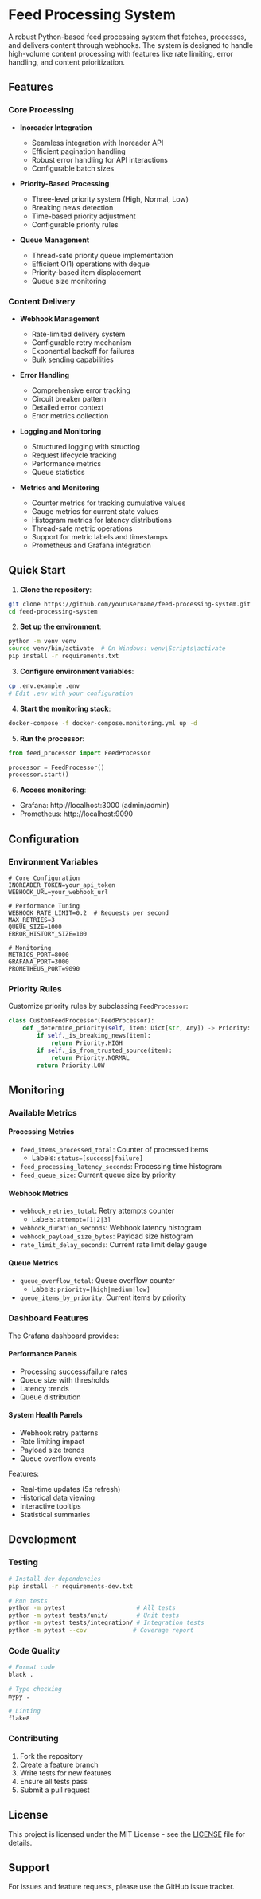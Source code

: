 # Feed Processing System

A robust Python-based feed processing system that fetches, processes, and delivers content through webhooks. The system is designed to handle high-volume content processing with features like rate limiting, error handling, and content prioritization.

## Features

### Core Processing
- **Inoreader Integration**
  - Seamless integration with Inoreader API
  - Efficient pagination handling
  - Robust error handling for API interactions
  - Configurable batch sizes

- **Priority-Based Processing**
  - Three-level priority system (High, Normal, Low)
  - Breaking news detection
  - Time-based priority adjustment
  - Configurable priority rules

- **Queue Management**
  - Thread-safe priority queue implementation
  - Efficient O(1) operations with deque
  - Priority-based item displacement
  - Queue size monitoring

### Content Delivery
- **Webhook Management**
  - Rate-limited delivery system
  - Configurable retry mechanism
  - Exponential backoff for failures
  - Bulk sending capabilities

- **Error Handling**
  - Comprehensive error tracking
  - Circuit breaker pattern
  - Detailed error context
  - Error metrics collection

- **Logging and Monitoring**
  - Structured logging with structlog
  - Request lifecycle tracking
  - Performance metrics
  - Queue statistics

- **Metrics and Monitoring**
  - Counter metrics for tracking cumulative values
  - Gauge metrics for current state values
  - Histogram metrics for latency distributions
  - Thread-safe metric operations
  - Support for metric labels and timestamps
  - Prometheus and Grafana integration

## Quick Start

1. **Clone the repository**:
```bash
git clone https://github.com/yourusername/feed-processing-system.git
cd feed-processing-system
```

2. **Set up the environment**:
```bash
python -m venv venv
source venv/bin/activate  # On Windows: venv\Scripts\activate
pip install -r requirements.txt
```

3. **Configure environment variables**:
```bash
cp .env.example .env
# Edit .env with your configuration
```

4. **Start the monitoring stack**:
```bash
docker-compose -f docker-compose.monitoring.yml up -d
```

5. **Run the processor**:
```python
from feed_processor import FeedProcessor

processor = FeedProcessor()
processor.start()
```

6. **Access monitoring**:
- Grafana: http://localhost:3000 (admin/admin)
- Prometheus: http://localhost:9090

## Configuration

### Environment Variables

```env
# Core Configuration
INOREADER_TOKEN=your_api_token
WEBHOOK_URL=your_webhook_url

# Performance Tuning
WEBHOOK_RATE_LIMIT=0.2  # Requests per second
MAX_RETRIES=3
QUEUE_SIZE=1000
ERROR_HISTORY_SIZE=100

# Monitoring
METRICS_PORT=8000
GRAFANA_PORT=3000
PROMETHEUS_PORT=9090
```

### Priority Rules

Customize priority rules by subclassing `FeedProcessor`:

```python
class CustomFeedProcessor(FeedProcessor):
    def _determine_priority(self, item: Dict[str, Any]) -> Priority:
        if self._is_breaking_news(item):
            return Priority.HIGH
        if self._is_from_trusted_source(item):
            return Priority.NORMAL
        return Priority.LOW
```

## Monitoring

### Available Metrics

#### Processing Metrics
- `feed_items_processed_total`: Counter of processed items
  - Labels: `status=[success|failure]`
- `feed_processing_latency_seconds`: Processing time histogram
- `feed_queue_size`: Current queue size by priority

#### Webhook Metrics
- `webhook_retries_total`: Retry attempts counter
  - Labels: `attempt=[1|2|3]`
- `webhook_duration_seconds`: Webhook latency histogram
- `webhook_payload_size_bytes`: Payload size histogram
- `rate_limit_delay_seconds`: Current rate limit delay gauge

#### Queue Metrics
- `queue_overflow_total`: Queue overflow counter
  - Labels: `priority=[high|medium|low]`
- `queue_items_by_priority`: Current items by priority

### Dashboard Features

The Grafana dashboard provides:

#### Performance Panels
- Processing success/failure rates
- Queue size with thresholds
- Latency trends
- Queue distribution

#### System Health Panels
- Webhook retry patterns
- Rate limiting impact
- Payload size trends
- Queue overflow events

Features:
- Real-time updates (5s refresh)
- Historical data viewing
- Interactive tooltips
- Statistical summaries

## Development

### Testing

```bash
# Install dev dependencies
pip install -r requirements-dev.txt

# Run tests
python -m pytest                    # All tests
python -m pytest tests/unit/        # Unit tests
python -m pytest tests/integration/ # Integration tests
python -m pytest --cov             # Coverage report
```

### Code Quality

```bash
# Format code
black .

# Type checking
mypy .

# Linting
flake8
```

### Contributing

1. Fork the repository
2. Create a feature branch
3. Write tests for new features
4. Ensure all tests pass
5. Submit a pull request

## License

This project is licensed under the MIT License - see the [LICENSE](LICENSE) file for details.

## Support

For issues and feature requests, please use the GitHub issue tracker.
